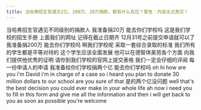 ```yaml
---
title: 当哈佛招生官遇见2亿、200万、20万捐款，都有什么反应？警告：内容太过真实！
---
```

当哈弗招生官遇见不同级别的捐款人
我准备捐20万
能去你们学校吗
这是我们学校的招生手册
上面我们的网址
记得在截止日期齐
12月31号之前提交申请就可以了
我准备捐200万
能去你们学校吗
啊我们学校呢
采取一套综合录取的标准
我们所有的学生都是平等对待的
这个学生应该全面发展
他可以在德智体美劳各个方面
向我们提供他优秀的证明
请你到我们学校的官网上提交表格
我们一定会仔细的评阅
每一份申请人的申请
我准备给你们学校捐两个亿
能去你们学校吗
oh hi
how are you i'm David
i'm in charge of a case
so i heard you plan to donate 30 million dollars to our school
are you sure of that
是的两个亿没问题
well
that's the best decision you could ever make in your whole life
ah now
i need you to fill in this form and give me all the information
and then i will get back to you as soon as possible
you're welcome

